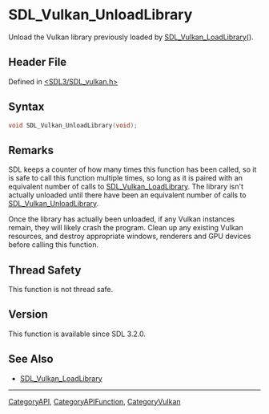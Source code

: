 # SDL_Vulkan_UnloadLibrary

Unload the Vulkan library previously loaded by [SDL_Vulkan_LoadLibrary](SDL_Vulkan_LoadLibrary)().

## Header File

Defined in [<SDL3/SDL_vulkan.h>](https://github.com/libsdl-org/SDL/blob/main/include/SDL3/SDL_vulkan.h)

## Syntax

```c
void SDL_Vulkan_UnloadLibrary(void);
```

## Remarks

SDL keeps a counter of how many times this function has been called, so it
is safe to call this function multiple times, so long as it is paired with
an equivalent number of calls to
[SDL_Vulkan_LoadLibrary](SDL_Vulkan_LoadLibrary). The library isn't
actually unloaded until there have been an equivalent number of calls to
[SDL_Vulkan_UnloadLibrary](SDL_Vulkan_UnloadLibrary).

Once the library has actually been unloaded, if any Vulkan instances
remain, they will likely crash the program. Clean up any existing Vulkan
resources, and destroy appropriate windows, renderers and GPU devices
before calling this function.

## Thread Safety

This function is not thread safe.

## Version

This function is available since SDL 3.2.0.

## See Also

- [SDL_Vulkan_LoadLibrary](SDL_Vulkan_LoadLibrary)






----
[CategoryAPI](CategoryAPI), [CategoryAPIFunction](CategoryAPIFunction), [CategoryVulkan](CategoryVulkan)

